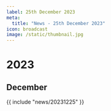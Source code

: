 ```yaml
---
label: 25th December 2023
meta:
  title: "News - 25th December 2023"
icon: broadcast
image: /static/thumbnail.jpg
---
```


# 2023
## December

{{ include "news/20231225" }}